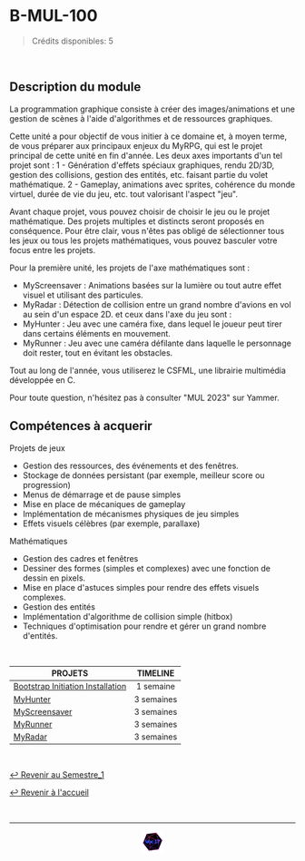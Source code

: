 # B-MUL-100

> Crédits disponibles: 5

<br>

## Description du module

La programmation graphique consiste à créer des images/animations et une gestion de scènes à l'aide d'algorithmes et de ressources graphiques.

Cette unité a pour objectif de vous initier à ce domaine et, à moyen terme, de vous préparer aux principaux enjeux du MyRPG, qui est le projet principal de cette unité en fin d'année.
Les deux axes importants d'un tel projet sont :
1 - Génération d'effets spéciaux graphiques, rendu 2D/3D, gestion des collisions, gestion des entités, etc. faisant partie du volet mathématique.
2 - Gameplay, animations avec sprites, cohérence du monde virtuel, durée de vie du jeu, etc. tout valorisant l'aspect "jeu".

Avant chaque projet, vous pouvez choisir de choisir le jeu ou le projet mathématique. Des projets multiples et distincts seront proposés en conséquence.
Pour être clair, vous n'êtes pas obligé de sélectionner tous les jeux ou tous les projets mathématiques, vous pouvez basculer votre focus entre les projets.

Pour la première unité, les projets de l'axe mathématiques sont :

- MyScreensaver : Animations basées sur la lumière ou tout autre effet visuel et utilisant des particules.
- MyRadar : Détection de collision entre un grand nombre d'avions en vol au sein d'un espace 2D.
  et ceux dans l'axe du jeu sont :
- MyHunter : Jeu avec une caméra fixe, dans lequel le joueur peut tirer dans certains éléments en mouvement.
- MyRunner : Jeu avec une caméra défilante dans laquelle le personnage doit rester, tout en évitant les obstacles.

Tout au long de l'année, vous utiliserez le CSFML, une librairie multimédia développée en C.

Pour toute question, n'hésitez pas à consulter "MUL 2023" sur Yammer.

## Compétences à acquerir

Projets de jeux

- Gestion des ressources, des événements et des fenêtres.
- Stockage de données persistant (par exemple, meilleur score ou progression)
- Menus de démarrage et de pause simples
- Mise en place de mécaniques de gameplay
- Implémentation de mécanismes physiques de jeu simples
- Effets visuels célèbres (par exemple, parallaxe)

Mathématiques

- Gestion des cadres et fenêtres
- Dessiner des formes (simples et complexes) avec une fonction de dessin en pixels.
- Mise en place d'astuces simples pour rendre des effets visuels complexes.
- Gestion des entités
- Implémentation d'algorithme de collision simple (hitbox)
- Techniques d'optimisation pour rendre et gérer un grand nombre d'entités.

<br>

<table align="center">
    <thead>
        <tr>
            <th>PROJETS</th>
            <th>TIMELINE</th>
        </tr>
    </thead>
    <tbody>
        <tr>
            <td><a href="https://github.com/Studio-17/Epitech-Subjects/tree/main/Semestre_1/B-MUL-100/Bootstrap%20-%20Initiation--%20Installation">Bootstrap Initiation Installation</a></td>
            <td align="center">1 semaine</td>
        </tr>
        <tr>
            <td><a href="https://github.com/Studio-17/Epitech-Subjects/tree/main/Semestre_1/B-MUL-100/MyHunter">MyHunter</a></td>
            <td align="center">3 semaines</td>
        </tr>
        <tr>
            <td><a href="https://github.com/Studio-17/Epitech-Subjects/tree/main/Semestre_1/B-MUL-100/MyScreensaver">MyScreensaver</a></td>
            <td align="center">3 semaines</td>
        </tr>
        <tr>
            <td><a href="https://github.com/Studio-17/Epitech-Subjects/tree/main/Semestre_1/B-MUL-100/MyRunner">MyRunner</a></td>
            <td align="center">3 semaines</td>
        </tr>
        <tr>
            <td><a href="https://github.com/Studio-17/Epitech-Subjects/tree/main/Semestre_1/B-MUL-100/MyRadar">MyRadar</a></td>
            <td align="center">3 semaines</td>
        </tr>
    </tbody>
</table>

<br>

[↩️ Revenir au Semestre_1](https://github.com/Studio-17/Epitech-Subjects/tree/main/Semestre_1)

[↩️ Revenir à l'accueil](https://github.com/Studio-17/Epitech-Subjects)

<br>

---

<div align="center">

<a href="https://github.com/Studio-17" target="_blank"><img src="../../voc17.gif" width="40"></a>

</div>
